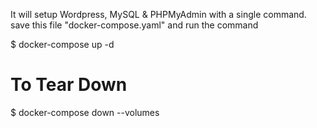 
It will setup Wordpress, MySQL & PHPMyAdmin with a single command. 
save this file "docker-compose.yaml" and run the command

$ docker-compose up -d

# To Tear Down
$ docker-compose down --volumes
